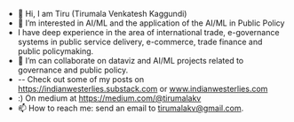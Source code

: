 - 👋 Hi, I am Tiru (Tirumala Venkatesh Kaggundi)
- 👀 I’m interested in AI/ML and the application of the AI/ML in Public Policy
- I have deep experience in the area of international trade, e-governance systems in public service delivery, e-commerce, trade finance and public policymaking. 
- 💞️ I’m can collaborate on dataviz and AI/ML projects related to governance and public policy.
- -- Check out some of my posts on https://indianwesterlies.substack.com or www.indianwesterlies.com
- :) On medium at https://medium.com/@tirumalakv
- 📫 How to reach me: send an email to tirumalakv@gmail.com. 

